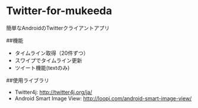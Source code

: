 # Twitter-for-mukeeda
簡単なAndroidのTwitterクライアントアプリ  

##機能
- タイムライン取得（20件ずつ）
- スワイプでタイムライン更新
- ツイート機能(textのみ)

##使用ライブラリ
- Twitter4j: http://twitter4j.org/ja/
- Android Smart Image View: http://loopj.com/android-smart-image-view/
